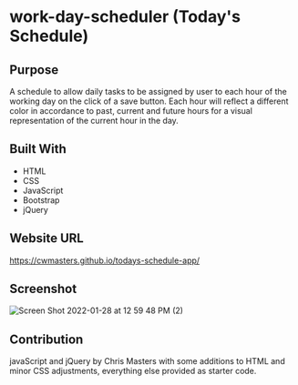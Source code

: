 # work-day-scheduler (Today's Schedule)

## Purpose

A schedule to allow daily tasks to be assigned by user to each hour of the working day on the click of a save button. Each hour will reflect a different color in accordance to past, current and future hours for a visual representation of the current hour in the day.

## Built With
* HTML
* CSS
* JavaScript
* Bootstrap
* jQuery

## Website URL
https://cwmasters.github.io/todays-schedule-app/

## Screenshot
![Screen Shot 2022-01-28 at 12 59 48 PM (2)](https://user-images.githubusercontent.com/95546410/151621869-c7640545-7cee-4fc1-a1b7-1e2408fff2ab.png)

## Contribution
javaScript and jQuery by Chris Masters with some additions to HTML and minor CSS adjustments, everything else provided as starter code.
